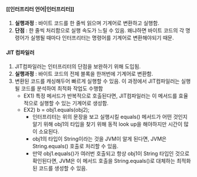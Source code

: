 #### [[인터프리터 언어|인터프리터]]
1. **실행과정** : 바이트 코드를 한 줄씩 읽으며 기계어로 변환하고 실행함.
2. **단점** : 한 줄씩 처리함으로 실행 속도가 느릴 수 있음. 왜냐하면 바이트 코드의 각 명령어가 실행될 때마다 인터프리터는 명령어를 기계어로 변환해야되기 때문.

#### JIT 컴파일러
1. JIT컴파일러는 인터프리터의 단점을 보완하기 위해 도입됨.
2. **실행과정** : 바이트 코드의 전체 블록을 한꺼번에 기계어로 변환함.
3. 변환된 코드를 캐싱해두어 빠르게 실행할 수 있음. 이 과정에서 JIT컴파일러는 실행될 코드를 분석하여 최적화 작업도 수행함
	- EX1) 특정 메서드가 반복적으로 호출된다면, JIT컴파일러는 이 메서드를 효율적으로 실행할 수 있는 기계어로 생성함.
	- EX2) b = obj1.equals(obj2); 
		- 인터프리터는 위의 문장을 보고 실행시킬 equals() 메서드가 어떤 것인지 알기 위해 obj1의 타입을 찾기 위해 동적 look up을 해야하지만 시간이 많이 소요된다.
		-  obj1의 타입이 String이라는 것을 JVM이 알게 된다면, JVM은 String.equals() 호출로 처리할 수 있음.
		-  만약 obj1.equals()가 여러번 호출되고 항상 obj1이 String 타입인 것으로 확인된다면, JVM은 이 메서드 호출을 String.equals()로 대체하는 최적화된 코드를 생성할 수 있음.